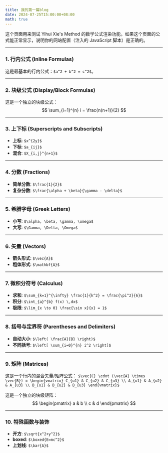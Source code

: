 ```yaml
---
title: 我的第一篇blog
date: 2024-07-25T15:00:00+08:00
math: true
---
```

这个页面用来测试 Yihui Xie's Method 的数学公式渲染功能。如果这个页面的公式能正常显示，说明你的网站配置（注入的 JavaScript 脚本）是正确的。

---

### 1. 行内公式 (Inline Formulas)

这是最基本的行内公式：`$a^2 + b^2 = c^2$`。

---

### 2. 块级公式 (Display/Block Formulas)

这是一个独立的块级公式：
$$
\sum_{i=1}^{n} i = \frac{n(n+1)}{2}
$$

---

### 3. 上下标 (Superscripts and Subscripts)

- **上标**: `$x^{2y}$`
- **下标**: `$a_{ij}$`
- **混合**: `$X_{i,j}^{n+1}$`

---

### 4. 分数 (Fractions)

- **简单分数**: `$\frac{1}{2}$`
- **复杂分数**: `$\frac{\alpha + \beta}{\gamma - \delta}$`

---

### 5. 希腊字母 (Greek Letters)

- **小写**: `$\alpha, \beta, \gamma, \omega$`
- **大写**: `$\Gamma, \Delta, \Omega$`

---

### 6. 矢量 (Vectors)

- **箭头形式**: `$\vec{A}$`
- **粗体形式**: `$\mathbf{A}$`

---

### 7. 微积分符号 (Calculus)

- **求和**: `$\sum_{k=1}^{\infty} \frac{1}{k^2} = \frac{\pi^2}{6}$`
- **积分**: `$\int_{a}^{b} f(x) \,dx$`
- **极限**: `$\lim_{x \to 0} \frac{\sin x}{x} = 1$`

---

### 8. 括号与定界符 (Parentheses and Delimiters)

- **自动大小**: `$\left( \frac{A}{B} \right)$`
- **不同括号**: `$\left[ \sum_{i=0}^{n} i^2 \right]$`

---

### 9. 矩阵 (Matrices)

这是一个行内的混合矢量/矩阵公式：
`$\vec{C} \cdot (\vec{A} \times \vec{B}) = \begin{vmatrix} C_{u1} & C_{u2} & C_{u3} \\ A_{u1} & A_{u2} & A_{u3} \\ B_{u1} & B_{u2} & B_{u3} \end{vmatrix}$`

这是一个独立的块级矩阵：
$$
\begin{pmatrix}
a & b \\
c & d
\end{pmatrix}
$$

---

### 10. 特殊函数与装饰

- **开方**: `$\sqrt{x^2+y^2}$`
- **boxed**: `$\boxed{E=mc^2}$`
- **上划线**: `$\bar{A}$`